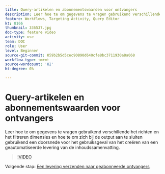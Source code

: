 ```yaml
---
title: Query-artikelen en abonnementswaarden voor ontvangers
description: Leer hoe te om gegevens te vragen gebruikend verschillende het richten en het filtreren dimensies en hoe te om zich bij de output aan te sluiten gebruikend een doorsnede voor het gebruiksgeval van het creëren van een geautomatiseerde levering van de inhoudssamenvatting.
feature: Workflows, Targeting Activity, Query Editor
kt: 8166
thumbnail: 336537.jpg
doc-type: feature video
activity: use
team: DOC
role: User
level: Beginner
source-git-commit: 059b2b5d5cec90890d640cfe8bc3711930a8a068
workflow-type: tm+mt
source-wordcount: '82'
ht-degree: 0%

---
```



# Query-artikelen en abonnementswaarden voor ontvangers

Leer hoe te om gegevens te vragen gebruikend verschillende het richten en het filtreren dimensies en hoe te om zich bij de output aan te sluiten gebruikend een doorsnede voor het gebruiksgeval van het creëren van een geautomatiseerde levering van de inhoudssamenvatting.

>[!VIDEO](https://video.tv.adobe.com/v/336537?quality=12)

Volgende stap: [Een levering verzenden naar geabonneerde ontvangers](/help/tutorial-use-soap-apis/send-delivery-to-subscribed-recipients.md)
